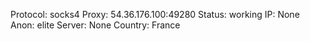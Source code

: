 Protocol: socks4
Proxy: 54.36.176.100:49280
Status: working
IP: None
Anon: elite
Server: None
Country: France

